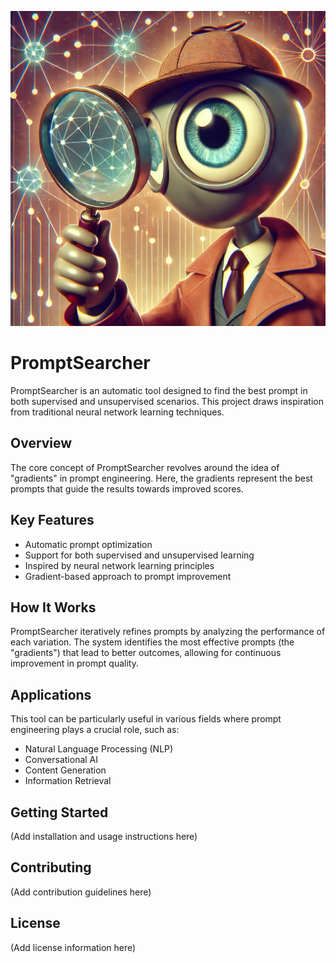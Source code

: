 ![PromptSearcher Logo](./assets/prompt_searcher.webp)

# PromptSearcher

PromptSearcher is an automatic tool designed to find the best prompt in both supervised and unsupervised scenarios. This project draws inspiration from traditional neural network learning techniques.

## Overview

The core concept of PromptSearcher revolves around the idea of "gradients" in prompt engineering. Here, the gradients represent the best prompts that guide the results towards improved scores.

## Key Features

- Automatic prompt optimization
- Support for both supervised and unsupervised learning
- Inspired by neural network learning principles
- Gradient-based approach to prompt improvement

## How It Works

PromptSearcher iteratively refines prompts by analyzing the performance of each variation. The system identifies the most effective prompts (the "gradients") that lead to better outcomes, allowing for continuous improvement in prompt quality.

## Applications

This tool can be particularly useful in various fields where prompt engineering plays a crucial role, such as:

- Natural Language Processing (NLP)
- Conversational AI
- Content Generation
- Information Retrieval

## Getting Started

(Add installation and usage instructions here)

## Contributing

(Add contribution guidelines here)

## License

(Add license information here)
